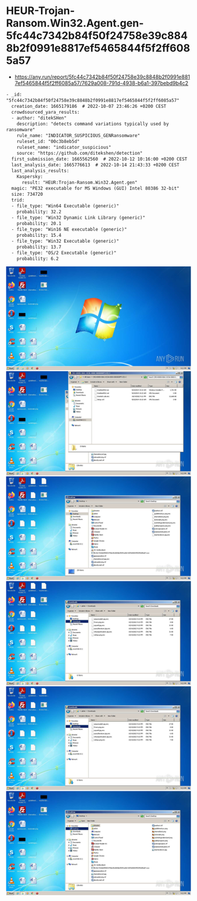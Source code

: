 # HEUR-Trojan-Ransom.Win32.Agent.gen-5fc44c7342b84f50f24758e39c8848b2f0991e8817ef5465844f5f2ff6085a57

- https://any.run/report/5fc44c7342b84f50f24758e39c8848b2f0991e8817ef5465844f5f2ff6085a57/7629a008-791d-4938-b6a1-397bebd9b4c2

```
- _id: "5fc44c7342b84f50f24758e39c8848b2f0991e8817ef5465844f5f2ff6085a57"
  creation_date: 1665179186  # 2022-10-07 23:46:26 +0200 CEST
  crowdsourced_yara_results: 
  - author: "ditekSHen"
    description: "detects command variations typically used by ransomware"
    rule_name: "INDICATOR_SUSPICIOUS_GENRansomware"
    ruleset_id: "00c3b8eb5d"
    ruleset_name: "indicator_suspicious"
    source: "https://github.com/ditekshen/detection"
  first_submission_date: 1665562560  # 2022-10-12 10:16:00 +0200 CEST
  last_analysis_date: 1665776613  # 2022-10-14 21:43:33 +0200 CEST
  last_analysis_results: 
    Kaspersky: 
      result: "HEUR:Trojan-Ransom.Win32.Agent.gen"
  magic: "PE32 executable for MS Windows (GUI) Intel 80386 32-bit"
  size: 734720
  trid: 
  - file_type: "Win64 Executable (generic)"
    probability: 32.2
  - file_type: "Win32 Dynamic Link Library (generic)"
    probability: 20.1
  - file_type: "Win16 NE executable (generic)"
    probability: 15.4
  - file_type: "Win32 Executable (generic)"
    probability: 13.7
  - file_type: "OS/2 Executable (generic)"
    probability: 6.2
```

![7629a008-791d-4938-b6a1-397bebd9b4c2-1.jpeg](7629a008-791d-4938-b6a1-397bebd9b4c2-1.jpeg)
![7629a008-791d-4938-b6a1-397bebd9b4c2-10.jpeg](7629a008-791d-4938-b6a1-397bebd9b4c2-10.jpeg)
![7629a008-791d-4938-b6a1-397bebd9b4c2-16.jpeg](7629a008-791d-4938-b6a1-397bebd9b4c2-16.jpeg)
![7629a008-791d-4938-b6a1-397bebd9b4c2-17.jpeg](7629a008-791d-4938-b6a1-397bebd9b4c2-17.jpeg)
![7629a008-791d-4938-b6a1-397bebd9b4c2-22.jpeg](7629a008-791d-4938-b6a1-397bebd9b4c2-22.jpeg)
![7629a008-791d-4938-b6a1-397bebd9b4c2-14.jpeg](7629a008-791d-4938-b6a1-397bebd9b4c2-14.jpeg)
